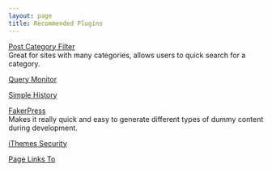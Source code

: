 ```yaml
---
layout: page
title: Recommended Plugins
---
```

[Post Category Filter](https://wordpress.org/plugins/admin-category-filter)<br>
Great for sites with many categories, allows users to quick search for a category.

[Query Monitor](https://wordpress.org/plugins/query-monitor/)

[Simple History](https://wordpress.org/plugins/simple-history/)

[FakerPress](https://wordpress.org/plugins/fakerpress/)<br>
Makes it really quick and easy to generate different types of dummy content during development.

[iThemes Security](https://wordpress.org/plugins/better-wp-security/)

[Page Links To](https://wordpress.org/plugins/page-links-to/)
